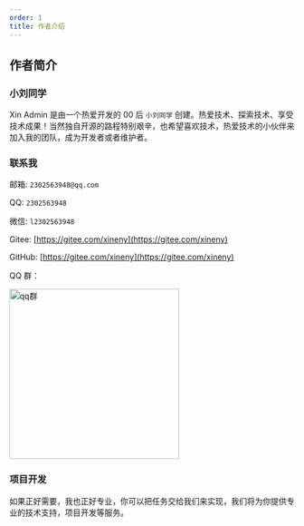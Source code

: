 ```yaml
---
order: 1
title: 作者介绍
---
```


## 作者简介

### 小刘同学

Xin Admin 是由一个热爱开发的 00 后 `小刘同学` 创建。热爱技术、探索技术、享受技术成果！当然独自开源的路程特别艰辛，也希望喜欢技术，热爱技术的小伙伴来加入我的团队，成为开发者或者维护者。

### 联系我

邮箱: `2302563948@qq.com`

QQ: `2302563948`

微信: `l2302563948`

Gitee: [https://gitee.com/xineny](https://gitee.com/xineny)

GitHub: [https://gitee.com/xineny](https://gitee.com/xineny)

QQ 群：

<div>
<img src="https://file.xinadmin.cn/file/qqchat.jpg" width="300"  alt="qq群"/>
</div>

### 项目开发

如果正好需要，我也正好专业，你可以把任务交给我们来实现，我们将为你提供专业的技术支持，项目开发等服务。
